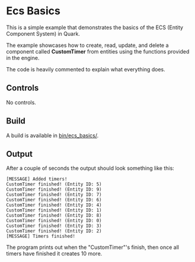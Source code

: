 # Ecs Basics

This is a simple example that demonstrates the basics of the ECS (Entity Component System) in Quark.

The example showcases how to create, read, update, and delete a component called **CustomTimer** from entities using the functions provided in the engine.

The code is heavily commented to explain what everything does.

## Controls
No controls.

## Build
A build is available in [bin/ecs_basics/](../../bin/ecs_basics/).

## Output
After a couple of seconds the output should look something like this:
```
[MESSAGE] Added timers!
CustomTimer finished! (Entity ID: 5)
CustomTimer finished! (Entity ID: 9)
CustomTimer finished! (Entity ID: 7)
CustomTimer finished! (Entity ID: 6)
CustomTimer finished! (Entity ID: 4)
CustomTimer finished! (Entity ID: 1)
CustomTimer finished! (Entity ID: 8)
CustomTimer finished! (Entity ID: 0)
CustomTimer finished! (Entity ID: 3)
CustomTimer finished! (Entity ID: 2)
[MESSAGE] Timers finished!
```

The program prints out when the "CustomTimer"'s finish, then once all timers have finished it creates 10 more.
